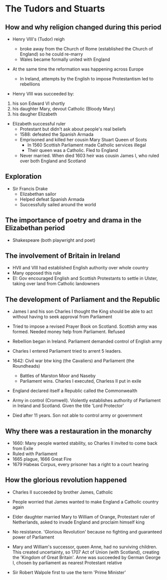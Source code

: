 # The Tudors and Stuarts

## How and why religion changed during this period

* Henry VIII's (Tudor) reigh
  * broke away from the Church of Rome (established the Church of England) so he could re-marry
  * Wales became formally united with England

* At the same time the reformation was happening across Europe
  * In Ireland, attempts by the English to impose Protestantism led to rebellions

* Henry VIII was succeeded by:
1. his son Edward VI shortly
2. his daughter Mary, devout Catholic (Bloody Mary) 
3. his daugher Elizabeth

* Elizabeth successful ruler
  * Protestant but didn't ask about people's real beliefs
  * 1588: defeated the Spanish Armada
  * Emprisoned and killed her cousin Mary Stuart Queen of Scots
    * In 1560 Scottish Parliament made Catholic services illegal
    * Their queen was a Catholic. Fled to England
  * Never married. When died 1603 heir was cousin James I, who ruled over both England and Scotland

## Exploration

* Sir Francis Drake
  * Elizabethan sailor
  * Helped defeat Spanish Armada
  * Successfully sailed around the world

## The importance of poetry and drama in the Elizabethan period

* Shakespeare (both playwright and poet)

## The involvement of Britain in Ireland

* HVII and VIII had established English authority over whole country
* Many opposed this rule
* EI: Gov encouraged English and Scottish Protestants to settle in Ulster, taking over land from Catholic landowners

## The development of Parliament and the Republic

* James I and his son Charles I thought the King should be able to act without having to seek approval from Parliament
* Tried to impose a revised Prayer Book on Scotland. Scottish army was formed. Needed money help from Parliament. Refused
* Rebellion began in Ireland. Parliament demanded control of English army
* Charles I entered Parliament tried to arrent 5 leaders.
* 1642: Civil war btw king (the Cavaliers) and Parliament (the Roundheads)
  * Battles of Marston Moor and Naseby
  * Parliament wins. Charles I executed, Charless II put in exile

* England declared itself a Republic called the Commonwealth
* Army in control (Cromwell). Violently establishes authority of Parliament in Ireland and Scotland. Given the title 'Lord Protector'
* Died after 11 years. Son not able to control army or government

## Why there was a restauration in the monarchy

* 1660: Many people wanted stability, so Charles II invited to come back from Exile
* Ruled with Parliament
* 1665 plague, 1666 Great Fire
* 1679 Habeas Corpus, every prisoner has a right to a court hearing

## How the glorious revolution happened

* Charles II succeeded by brother James, Catholic
* People worried that James wanted to make England a Catholic country again
* Elder daughter married Mary to William of Orange, Protestant ruler of Netherlands, asked to invade England and proclaim himself king
* No resistance. 'Glorious Revolution' because no fighting and guaranteed power of Parliament

* Mary and William's successor, queen Anne, had no surviving children. This created uncertainty, so 1707 Act of Union (with Scotland), creating the 'Kingdom of Great Britain'. Anne was succeeded by German George I, chosen by parliament as nearest Protestant relative

* Sir Robert Walpole first to use the term 'Prime Minister'